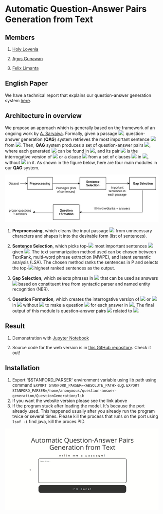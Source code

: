 # Automatic Question-Answer Pairs Generation from Text

## Members

1. [Holy Lovenia](https://github.com/holylovenia)

2. [Agus Gunawan](https://github.com/agusgun)

3. [Felix Limanta](https://github.com/felixlimanta)

## English Paper

We have a technical report that explains our question-answer generation system [here](https://www.researchgate.net/publication/328916588_Automatic_Question-Answer_Pairs_Generation_from_Text).

## Architecture in overview

We propose an approach which is generally based on the framework of an ongoing work by [A. Sarvaiya](https://software.intel.com/en-us/articles/using-natural-language-processing-for-smart-question-generation). Formally, given a passage <img src="https://latex.codecogs.com/gif.latex?P" />, question-answer generation (**QAG**) system retrieves the most important sentence <img src="https://latex.codecogs.com/gif.latex?S" /> from <img src="https://latex.codecogs.com/gif.latex?P" />. Then, **QAG** system produces a set of question-answer pairs <img src="https://latex.codecogs.com/gif.latex?\{(Q_j,&space;A_j)\}" />, where each generated <img src="https://latex.codecogs.com/gif.latex?A_j"/> can be found in <img src="https://latex.codecogs.com/gif.latex?S"/>, and its pair <img src="https://latex.codecogs.com/gif.latex?Q_j"/> is the interrogative version of <img src="https://latex.codecogs.com/gif.latex?S"/> or a clause <img src="https://latex.codecogs.com/gif.latex?C_k"/> from a set of clauses <img src="https://latex.codecogs.com/gif.latex?\{C_k\}"/> in <img src="https://latex.codecogs.com/gif.latex?S"/>, without <img src="https://latex.codecogs.com/gif.latex?A_j"/> in it. As shown in the figure below, here are four main modules  in our **QAG** system.

![architecture-overview](assets/qag-architecture-simple.jpg)

1. **Preprocessing**, which cleans the input passage <img src="https://latex.codecogs.com/gif.latex?P" /> from unnecessary characters and shapes it into the desirable form (list of sentences).

2. **Sentence Selection**, which picks top-<img src="https://latex.codecogs.com/gif.latex?N" /> most important sentences <img src="https://latex.codecogs.com/gif.latex?\{S_1,&space;...,&space;S_N\}" /> given <img src="https://latex.codecogs.com/gif.latex?P" />. The text summarization method used can be chosen between TextRank, multi-word phrase extraction (MWPE), and latent semantic analysis (LSA). The chosen method ranks the sentences in P and selects the top-<img src="https://latex.codecogs.com/gif.latex?N" /> highest ranked sentences as the output.

3. **Gap Selection**, which selects phrases in <img src="https://latex.codecogs.com/gif.latex?S" /> that can be used as answers <img src="https://latex.codecogs.com/gif.latex?\{A_j\}" /> based on constituent tree from syntactic parser and named entity recognition (NER).

4. **Question Formation**, which creates the interrogative version of <img src="https://latex.codecogs.com/gif.latex?S" /> or <img src="https://latex.codecogs.com/gif.latex?C_k&space;\in&space;\{C_k\}" /> in <img src="https://latex.codecogs.com/gif.latex?S" /> without <img src="https://latex.codecogs.com/gif.latex?A_j" /> to make a question <img src="https://latex.codecogs.com/gif.latex?Q_j" /> for each answer in <img src="https://latex.codecogs.com/gif.latex?\{A_j\}" />. The final output of this module is question-answer pairs <img src="https://latex.codecogs.com/gif.latex?\{(Q_j,&space;A_j)\}" /> related to <img src="https://latex.codecogs.com/gif.latex?P" />.

## Result

1. Demonstration with [Jupyter Notebook](https://github.com/holylovenia/question-answer-generation/blob/master/QuestionGeneration/QG_Final.ipynb)

2. Source code for the web version is in [this GitHub repository](https://github.com/agusgun/qag-web). Check it out!

## Installation

1. Export '$STANFORD_PARSER' environment variable using lib path using command `EXPORT STANFORD_PARSER=<ABSOLUTE_PATH>` e.g. `EXPORT STANFORD_PARSER=/home/anonymous/question-answer-generation/QuestionGeneration/lib`
2. If you want the website version please see the link above
3. If the program stuck after loading the model. It's because the port already used. This happened usually after you already run the program twice or several times. Please kill the process that runs on the port using `lsof -i` find java, kill the proces PID.

![result](assets/qag-web.gif)